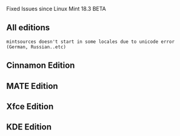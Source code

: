 Fixed Issues since Linux Mint 18.3 BETA

All editions
------------
    mintsources doesn't start in some locales due to unicode error (German, Russian..etc)

Cinnamon Edition
----------------

MATE Edition
------------

Xfce Edition
------------

KDE Edition
-----------
